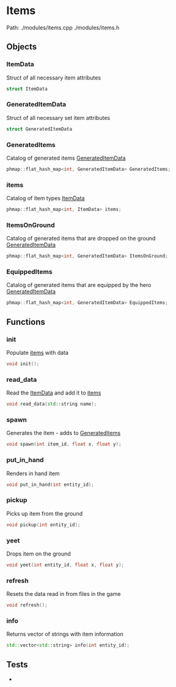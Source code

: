 # Items
Path: ./modules/items.cpp   ./modules/items.h


## Objects

### ItemData
Struct of all necessary item attributes
```c++
struct ItemData
```

### GeneratedItemData
Struct of all necessary set item attributes
```c++
struct GeneratedItemData
```

### GeneratedItems
Catalog of generated items [GeneratedItemData](items.md#GeneratedItemData)
```c++
phmap::flat_hash_map<int, GeneratedItemData> GeneratedItems;
```

### items
Catalog of item types [ItemData](items.md#ItemData)
```c++
phmap::flat_hash_map<int, ItemData> items;
```

### ItemsOnGround
Catalog of generated items that are dropped on the ground [GeneratedItemData](items.md#GeneratedItemData)
```c++
phmap::flat_hash_map<int, GeneratedItemData> ItemsOnGround;
```

### EquippedItems
Catalog of generated items that are equipped by the hero [GeneratedItemData](items.md#GeneratedItemData)
```c++
phmap::flat_hash_map<int, GeneratedItemData> EquippedItems;
```

## Functions
### init
Populate [items](items.md#items) with data
```c++
void init();
```

### read_data
Read the [ItemData](items.md#ItemData) and add it to [items](items.md#items)
```c++
void read_data(std::string name);
```

### spawn
Generates the item - adds to [GeneratedItems](items.md#GeneratedItems)
```c++
void spawn(int item_id, float x, float y);
```

### put_in_hand
Renders in hand item
```c++
void put_in_hand(int entity_id);
```

### pickup
Picks up item from the ground
```c++
void pickup(int entity_id);
```
### yeet
Drops item on the ground
```c++
void yeet(int entity_id, float x, float y);
```

### refresh
Resets the data read in from files in the game
```c++
void refresh();
```

### info
Returns vector of strings with item information
```c++
std::vector<std::string> info(int entity_id);
```



## Tests
-
